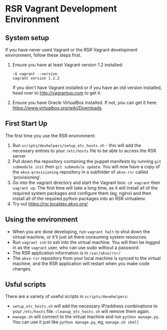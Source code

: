 # RSR Vagrant Development Environment 

## System setup

If you have never used Vagrant or the RSR Vagrant development environment, follow these steps first.

1. Ensure you have at least Vagrant version 1.2 installed:
    
       ~$ vagrant --version
	   vagrant version 1.2.2

   If you don't have Vagrant installed or if you have an old version installed, head over to http://vagrantup.com to get it.
   
2. Ensure you have Oracle VirtualBox installed. If not, you can get it here: https://www.virtualbox.org/wiki/Downloads

## First Start Up

The first time you use the RSR environment:

1. Run `scripts/devhelpers/setup_etc_hosts.sh` - this will add the necessary entries to your `/etc/hosts` file to be able to access the RSR server
2. Pull down the repository containing the puppet manifests by running `git submodule init` then `git submodule update`. You will now have a copy of the `akvo-provisioning` repository in a subfolder of `akvo-rsr` called 'provisioning'.
2. Go into the vagrant directory and start the Vagrant box: `cd vagrant` then `vagrant up`. The first time will take a long time, as it will install all of the required system packages and configure them (eg, nginx) and then install all of the required python packages into an RSR virtualenv.
3. Try out https://rsr.localdev.akvo.org/

## Using the environment

* When you are done developing, run `vagrant halt` to shut down the virtual machine, or it'll just sit there consuming system resources.
* Run `vagrant ssh` to ssh into the virtual machine. You will then be logged in as the `vagrant` user, who can use sudo without a password.
* The RSR application information is in `/var/akvo/rsr/`
* The `akvo-rsr` repository from your local machine is synced to the virtual machine, and the RSR application will restart when you make code changes.

## Usful scripts

There are a variety of useful scripts in `scripts/devehelpers`:

* `setup_etc_hosts.sh` will add the necessary IP/address combinations to your `/etc/hosts` file. `cleanup_etc_hosts.sh` will remove them again.
* `manage.sh` will connect to the virtual machine and run `python manage.py`. You can use it just like `python manage.py`, eg, `manage.sh shell`


